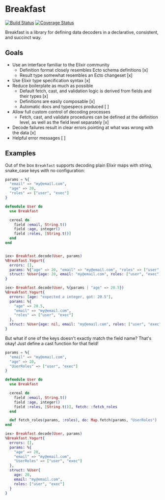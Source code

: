# Breakfast

[![Build Status](https://secure.travis-ci.org/MainShayne233/breakfast.svg?branch=master "Build Status")](http://travis-ci.org/MainShayne233/breakfast)
[![Coverage Status](https://coveralls.io/repos/github/MainShayne233/breakfast/badge.svg?branch=master)](https://coveralls.io/github/MainShayne233/breakfast?branch=master)

Breakfast is a library for defining data decoders in a declarative, consistent, and succinct way.

## Goals

- Use an interface familiar to the Elixir community
  - Definition format closely resembles Ecto schema definitions [x]
  - Result type somewhat resembles an Ecto changeset [x]
- Use Elixir type specification syntax [x]
- Reduce boilerplate as much as possible
  - Default fetch, cast, and validation logic is derived from fields and their types [x]
  - Definitions are easily composable [x]
  - Automatic docs and typespecs produced [ ]
- Allow full custom control of decoding processes
  - Fetch, cast, and validate procedures can be defined at the definition level, as well as the field level separately [x]
- Decode failures result in clear errors pointing at what was wrong with the data [x]
- Helpful error messages [ ]

## Examples

Out of the box `Breakfast` supports decoding plain Elixir maps with string, snake_case keys with no configuration:

```elixir
params = %{
  "email" => "my@email.com",
  "age" => 20,
  "roles" => ["user", "exec"]
}

defmodule User do
  use Breakfast

  cereal do
    field :email, String.t()
    field :age, integer()
    field :roles, [String.t()]
  end
end


iex> Breakfast.decode(User, params)
%Breakfast.Yogurt{
  errors: [],
  params: %{"age" => 20, "email" => "my@email.com", "roles" => ["user", "exec"]},
  struct: %User{age: 20, email: "my@email.com", roles: ["user", "exec"]}
}

iex> Breakfast.decode(User, %{params | "age" => 20.5})
%Breakfast.Yogurt{
  errors: [age: "expected a integer, got: 20.5"],
  params: %{
    "age" => 20.5,
    "email" => "my@email.com",
    "roles" => ["user", "exec"]
  },
  struct: %User{age: nil, email: "my@email.com", roles: ["user", "exec"]}
}
```

But what if one of the keys doesn't exactly match the field name? That's okay! Just define a cast function for that field!

```elixir
params = %{
  "email" => "my@email.com",
  "age" => 20,
  "UserRoles" => ["user", "exec"]
}

defmodule User do
  use Breakfast

  cereal do
    field :email, String.t()
    field :age, integer()
    field :roles, [String.t()], fetch: :fetch_roles
  end

  def fetch_roles(params, :roles), do: Map.fetch(params, "UserRoles")
end

iex> Breakfast.decode(User, params)
%Breakfast.Yogurt{
  errors: [],
  params: %{
    "age" => 20,
    "email" => "my@email.com",
    "UserRoles" => ["user", "exec"]
  },
  struct: %User{
    age: 20,
    email: "my@email.com",
    roles: ["user", "exec"]
  }
}
```
